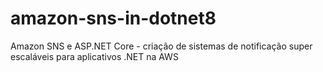 # amazon-sns-in-dotnet8
Amazon SNS e ASP.NET Core - criação de sistemas de notificação super escaláveis para aplicativos .NET na AWS
